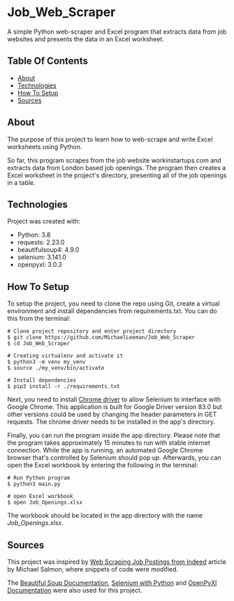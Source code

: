 # Job_Web_Scraper
A simple Python web-scraper and Excel program that extracts data from job websites and presents the data in an Excel worksheet.

## Table Of Contents
* [About](#about)
* [Technologies](#technologies)
* [How To Setup](#how-to-setup)
* [Sources](#sources)

## About
The purpose of this project to learn how to web-scrape and write Excel worksheets using Python. 

So far, this program scrapes from the job website workinstartups.com and extracts data from London based job openings. The program then creates a Excel worksheet in the project's directory, presenting all of the job openings in a table.  

## Technologies
Project was created with:
* Python: 3.8
* requests: 2.23.0
* beautifulsoup4: 4.9.0
* selenium: 3.141.0
* openpyxl: 3.0.3

## How To Setup
To setup the project, you need to clone the repo using Git, create a virtual environment and install dependencies from requirements.txt. You can do this from the terminal:

```buildoutcfg
# Clone project repository and enter project directory
$ git clone https://github.com/MichaelLeeman/Job_Web_Scraper
$ cd Job_Web_Scraper

# Creating virtualenv and activate it
$ python3 -m venv my_venv
$ source ./my_venv/bin/activate

# Install dependencies
$ pip3 install -r ./requirements.txt
```
Next, you need to install [Chrome driver](https://sites.google.com/a/chromium.org/chromedriver/downloads) to allow Selenium to interface with Google Chrome. This application is built for Google Driver version 83.0 but other versions could be used by changing the header parameters in GET requests. The chrome driver needs to be installed in the app's directory.

Finally, you can run the program inside the app directory. Please note that the program takes approximately 15 minutes to run with stable internet connection. While the app is running, an automated Google Chrome browser that's controlled by Selenium should pop up. Afterwards, you can open the Excel workbook by entering the following in the terminal:
```buildoutcfg
# Run Python program
$ python3 main.py

# open Excel workbook
$ open Job_Openings.xlsx
```
The workbook should be located in the app directory with the name _Job_Openings.xlsx_.

## Sources

This project was inspired by [Web Scraping Job Postings from Indeed](https://medium.com/@msalmon00/web-scraping-job-postings-from-indeed-96bd588dcb4b) article  by Michael Salmon, where snippets of code were modified. 

The [Beautiful Soup Documentation](https://www.crummy.com/software/BeautifulSoup/bs4/doc/), [Selenium with Python](https://selenium-python.readthedocs.io/) and [OpenPyXl Documentation](https://openpyxl.readthedocs.io/en/stable/) were also used for this project.
